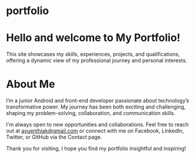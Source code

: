 # portfolio

# **Hello and welcome to My Portfolio!**

This site showcases my skills, experiences, projects, and qualifications, offering a dynamic view of my professional journey and personal interests.

<h1><b>About Me</b></h1>
I’m a junior Android and front-end developer passionate about technology’s transformative power. My journey has been both exciting and challenging, shaping my problem-solving, collaboration, and communication skills.

I'm always open to new opportunities and collaborations. Feel free to reach out at ayuenthiak@gmail.com or connect with me on Facebook, LinkedIn, Twitter, or GitHub via the Contact page.

Thank you for visiting, I hope you find my portfolio insightful and inspiring!
